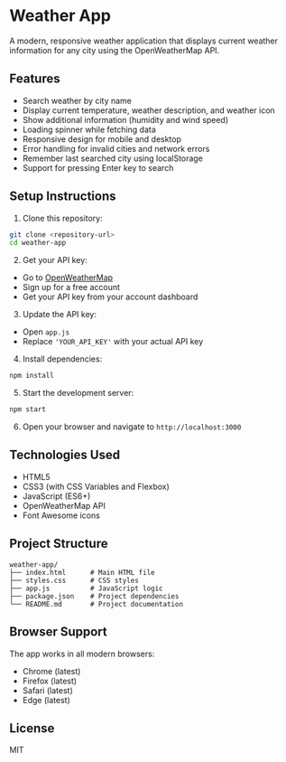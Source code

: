 # Weather App

A modern, responsive weather application that displays current weather information for any city using the OpenWeatherMap API.

## Features

- Search weather by city name
- Display current temperature, weather description, and weather icon
- Show additional information (humidity and wind speed)
- Loading spinner while fetching data
- Responsive design for mobile and desktop
- Error handling for invalid cities and network errors
- Remember last searched city using localStorage
- Support for pressing Enter key to search

## Setup Instructions

1. Clone this repository:
```bash
git clone <repository-url>
cd weather-app
```

2. Get your API key:
- Go to [OpenWeatherMap](https://openweathermap.org/api)
- Sign up for a free account
- Get your API key from your account dashboard

3. Update the API key:
- Open `app.js`
- Replace `'YOUR_API_KEY'` with your actual API key

4. Install dependencies:
```bash
npm install
```

5. Start the development server:
```bash
npm start
```

6. Open your browser and navigate to `http://localhost:3000`

## Technologies Used

- HTML5
- CSS3 (with CSS Variables and Flexbox)
- JavaScript (ES6+)
- OpenWeatherMap API
- Font Awesome icons

## Project Structure

```
weather-app/
├── index.html      # Main HTML file
├── styles.css      # CSS styles
├── app.js          # JavaScript logic
├── package.json    # Project dependencies
└── README.md       # Project documentation
```

## Browser Support

The app works in all modern browsers:
- Chrome (latest)
- Firefox (latest)
- Safari (latest)
- Edge (latest)

## License

MIT 